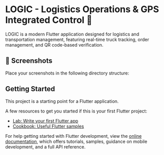 # LOGIC - Logistics Operations & GPS Integrated Control 🚛

LOGIC is a modern Flutter application designed for logistics and transportation management, featuring real-time truck tracking, order management, and QR code-based verification.

## 📱 Screenshots

Place your screenshots in the following directory structure:

## Getting Started

This project is a starting point for a Flutter application.

A few resources to get you started if this is your first Flutter project:

- [Lab: Write your first Flutter app](https://docs.flutter.dev/get-started/codelab)
- [Cookbook: Useful Flutter samples](https://docs.flutter.dev/cookbook)

For help getting started with Flutter development, view the
[online documentation](https://docs.flutter.dev/), which offers tutorials,
samples, guidance on mobile development, and a full API reference.
